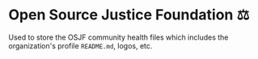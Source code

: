 # Open Source Justice Foundation ⚖️

Used to store the OSJF community health files which includes the organization's profile `README.md`, logos, etc.
